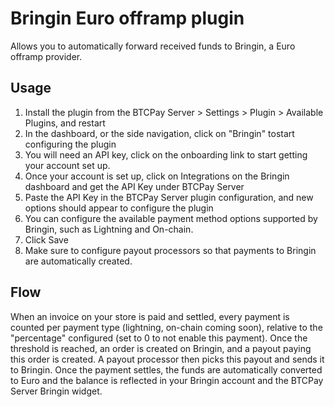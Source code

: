 # Bringin Euro offramp plugin

Allows you to automatically forward received funds to Bringin, a Euro offramp provider.

## Usage

1. Install the plugin from the BTCPay Server > Settings > Plugin > Available Plugins, and restart
2. In the dashboard, or the side navigation, click on "Bringin" tostart configuring the plugin
3. You will need an API key, click on the onboarding link to start getting your account set up.
4. Once your account is set up, click on Integrations on the Bringin dashboard and get the API Key under BTCPay Server
5. Paste the API Key in the BTCPay Server plugin configuration, and new options should appear to configure the plugin
6. You can configure the available payment method options supported by Bringin, such as Lightning and On-chain.
7. Click Save
8. Make sure to configure payout processors so that payments to Bringin are automatically created.

## Flow
When an invoice on your store is paid and settled, every payment is counted per payment type (lightning, on-chain coming soon), relative to the "percentage" configured (set to 0 to not enable this payment).
Once the threshold is reached, an order is created on Bringin, and a payout paying this order is created. A payout processor then picks this payout and sends it to Bringin. Once the payment settles, the funds are automatically converted to Euro and the balance is reflected in your Bringin account and the BTCPay Server Bringin widget.

